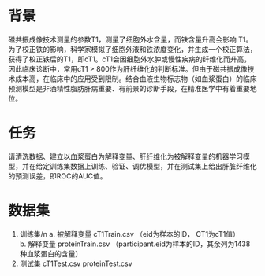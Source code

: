 # 背景
磁共振成像技术测量的参数T1，测量了细胞外水含量，而铁含量升高会影响 T1。为了校正铁的影响，科学家模拟了细胞外液和铁浓度变化，并生成一个校正算法，获得了校正铁后的T1，即cT1。cT1会因细胞外水肿或慢性疾病的纤维化而升高，因此临床诊断中，常用cT1 > 800作为肝纤维化的判断标准。但由于磁共振成像技术成本高，在临床中的应用受到限制。结合血液生物标志物（如血浆蛋白）的临床预测模型是非酒精性脂肪肝病重要、有前景的诊断手段，在精准医学中有着重要地位。
# 任务
请清洗数据、建立以血浆蛋白为解释变量、肝纤维化为被解释变量的机器学习模型，并在给定训练集数据上训练、验证、调优模型，并在测试集上给出肝脏纤维化的预测误差，即ROC的AUC值。
# 数据集
1. 训练集/n
a. 被解释变量
cT1Train.csv （eid为样本的ID， CT1为cT1值）     
b. 解释变量
proteinTrain.csv （participant.eid为样本的ID，其余列为1438种血浆蛋白的含量）
2. 测试集
cT1Test.csv
proteinTest.csv
